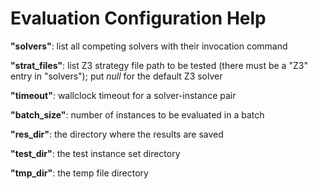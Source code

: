 # Evaluation Configuration Help
  
**"solvers"**: list all competing solvers with their invocation command

**"strat_files"**: list Z3 strategy file path to be tested (there must be a "Z3" entry in "solvers"); put *null* for the default Z3 solver

**"timeout"**: wallclock timeout for a solver-instance pair

**"batch_size"**: number of instances to be evaluated in a batch

**"res_dir"**: the directory where the results are saved

**"test_dir"**: the test instance set directory

**"tmp_dir"**: the temp file directory

